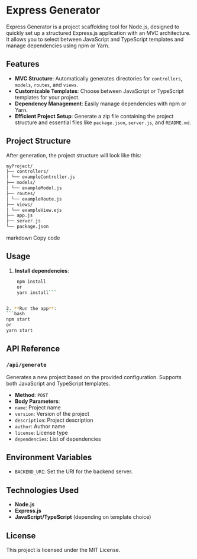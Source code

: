 # Express Generator

Express Generator is a project scaffolding tool for Node.js, designed to quickly set up a structured Express.js application with an MVC architecture. It allows you to select between JavaScript and TypeScript templates and manage dependencies using npm or Yarn.

## Features

- **MVC Structure**: Automatically generates directories for `controllers`, `models`, `routes`, and `views`.
- **Customizable Templates**: Choose between JavaScript or TypeScript templates for your project.
- **Dependency Management**: Easily manage dependencies with npm or Yarn.
- **Efficient Project Setup**: Generate a zip file containing the project structure and essential files like `package.json`, `server.js`, and `README.md`.

## Project Structure

After generation, the project structure will look like this:

```bash    
myProject/ 
├── controllers/ 
│ └── exampleController.js 
├── models/ 
│ └── exampleModel.js 
├── routes/ 
│ └── exampleRoute.js 
├── views/ 
│ └── exampleView.ejs 
├── app.js 
├── server.js 
└── package.json
```

markdown
Copy code

## Usage

1. **Install dependencies**:
```bash   
    npm install
    or
    yarn install```


2. **Run the app**:
```bash
npm start
or
yarn start
```


## API Reference

### `/api/generate`

Generates a new project based on the provided configuration. Supports both JavaScript and TypeScript templates.

- **Method**: `POST`
- **Body Parameters**:
- `name`: Project name
- `version`: Version of the project
- `description`: Project description
- `author`: Author name
- `license`: License type
- `dependencies`: List of dependencies

## Environment Variables

- `BACKEND_URI`: Set the URI for the backend server.

## Technologies Used

- **Node.js**
- **Express.js**
- **JavaScript/TypeScript** (depending on template choice)

## License

This project is licensed under the MIT License.